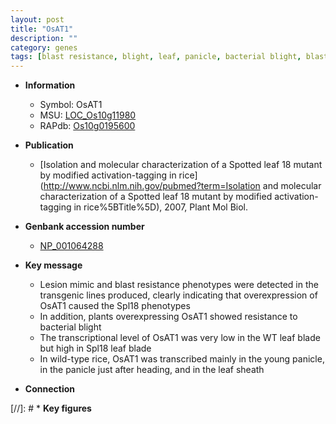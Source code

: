 ```yaml
---
layout: post
title: "OsAT1"
description: ""
category: genes
tags: [blast resistance, blight, leaf, panicle, bacterial blight, blast, sheath]
---
```


* **Information**  
    + Symbol: OsAT1  
    + MSU: [LOC_Os10g11980](http://rice.uga.edu/cgi-bin/ORF_infopage.cgi?orf=LOC_Os10g11980)  
    + RAPdb: [Os10g0195600](http://rapdb.dna.affrc.go.jp/viewer/gbrowse_details/irgsp1?name=Os10g0195600)  

* **Publication**  
    + [Isolation and molecular characterization of a Spotted leaf 18 mutant by modified activation-tagging in rice](http://www.ncbi.nlm.nih.gov/pubmed?term=Isolation and molecular characterization of a Spotted leaf 18 mutant by modified activation-tagging in rice%5BTitle%5D), 2007, Plant Mol Biol.

* **Genbank accession number**  
    + [NP_001064288](http://www.ncbi.nlm.nih.gov/nuccore/NP_001064288)

* **Key message**  
    + Lesion mimic and blast resistance phenotypes were detected in the transgenic lines produced, clearly indicating that overexpression of OsAT1 caused the Spl18 phenotypes
    + In addition, plants overexpressing OsAT1 showed resistance to bacterial blight
    + The transcriptional level of OsAT1 was very low in the WT leaf blade but high in Spl18 leaf blade
    + In wild-type rice, OsAT1 was transcribed mainly in the young panicle, in the panicle just after heading, and in the leaf sheath

* **Connection**  

[//]: # * **Key figures**  


